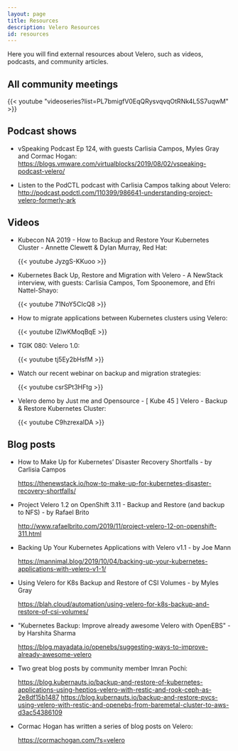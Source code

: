 ```yaml
---
layout: page
title: Resources
description: Velero Resources
id: resources
---
```

Here you will find external resources about Velero, such as videos, podcasts, and community articles.

## All community meetings

{{< youtube "videoseries?list=PL7bmigfV0EqQRysvqvqOtRNk4L5S7uqwM" >}}

## Podcast shows

* vSpeaking Podcast Ep 124, with guests Carlisia Campos, Myles Gray and Cormac Hogan: https://blogs.vmware.com/virtualblocks/2019/08/02/vspeaking-podcast-velero/

* Listen to the PodCTL podcast with Carlisia Campos talking about Velero: <http://podcast.podctl.com/110399/986641-understanding-project-velero-formerly-ark>

## Videos

* Kubecon NA 2019 - How to Backup and Restore Your Kubernetes Cluster - Annette Clewett & Dylan Murray, Red Hat:

    {{< youtube JyzgS-KKuoo >}}

* Kubernetes Back Up, Restore and Migration with Velero - A NewStack interview, with guests: Carlisia Campos, Tom Spoonemore, and Efri Nattel-Shayo:

    {{< youtube 71NoY5CIcQ8 >}}

* How to migrate applications between Kubernetes clusters using Velero:

    {{< youtube IZlwKMoqBqE >}}

* TGIK 080: Velero 1.0:

    {{< youtube tj5Ey2bHsfM >}}

* Watch our recent webinar on backup and migration strategies:

    {{< youtube csrSPt3HFtg >}}

* Velero demo by Just me and Opensource - [ Kube 45 ] Velero - Backup & Restore Kubernetes Cluster:

    {{< youtube C9hzrexaIDA >}}

## Blog posts

* How to Make Up for Kubernetes’ Disaster Recovery Shortfalls - by Carlisia Campos

    https://thenewstack.io/how-to-make-up-for-kubernetes-disaster-recovery-shortfalls/

* Project Velero 1.2 on OpenShift 3.11 - Backup and Restore (and backup to NFS) - by Rafael Brito

    http://www.rafaelbrito.com/2019/11/project-velero-12-on-openshift-311.html

* Backing Up Your Kubernetes Applications with Velero v1.1 - by Joe Mann

    https://mannimal.blog/2019/10/04/backing-up-your-kubernetes-applications-with-velero-v1-1/

* Using Velero for K8s Backup and Restore of CSI Volumes - by Myles Gray

    https://blah.cloud/automation/using-velero-for-k8s-backup-and-restore-of-csi-volumes/

* "Kubernetes Backup: Improve already awesome Velero with OpenEBS" - by Harshita Sharma

    https://blog.mayadata.io/openebs/suggesting-ways-to-improve-already-awesome-velero

* Two great blog posts by community member Imran Pochi:

    https://blog.kubernauts.io/backup-and-restore-of-kubernetes-applications-using-heptios-velero-with-restic-and-rook-ceph-as-2e8df15b1487
    https://blog.kubernauts.io/backup-and-restore-pvcs-using-velero-with-restic-and-openebs-from-baremetal-cluster-to-aws-d3ac54386109

* Cormac Hogan has written a series of blog posts on Velero:

    https://cormachogan.com/?s=velero
